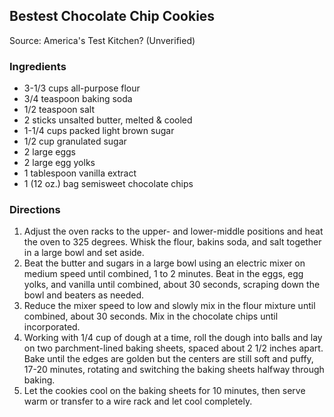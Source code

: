 Bestest Chocolate Chip Cookies
------------------------------
Source: America's Test Kitchen? (Unverified)

### Ingredients
* 3-1/3 cups all-purpose flour
* 3/4 teaspoon baking soda
* 1/2 teaspoon salt
* 2 sticks unsalted butter, melted & cooled
* 1-1/4 cups packed light brown sugar
* 1/2 cup granulated sugar
* 2 large eggs
* 2 large egg yolks
* 1 tablespoon vanilla extract
* 1 (12 oz.) bag semisweet chocolate chips

### Directions
1. Adjust the oven racks to the upper- and lower-middle positions and heat the oven to 325 degrees. Whisk the flour, bakins soda, and salt together in a large bowl and set aside.
2. Beat the butter and sugars in a large bowl using an electric mixer on medium speed until combined, 1 to 2 minutes. Beat in the eggs, egg yolks, and vanilla until combined, about 30 seconds, scraping down the bowl and beaters as needed.
3. Reduce the mixer speed to low and slowly mix in the flour mixture until combined, about 30 seconds. Mix in the chocolate chips until incorporated.
4. Working with 1/4 cup of dough at a time, roll the dough into balls and lay on two parchment-lined baking sheets, spaced about 2 1/2 inches apart. Bake until the edges are golden but the centers are still soft and puffy, 17-20 minutes, rotating and switching the baking sheets halfway through baking.
5. Let the cookies cool on the baking sheets for 10 minutes, then serve warm or transfer to a wire rack and let cool completely.
